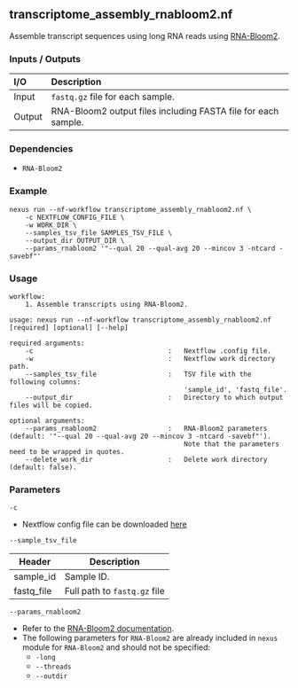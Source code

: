 ## transcriptome_assembly_rnabloom2.nf

Assemble transcript sequences using long RNA reads using [RNA-Bloom2](https://github.com/bcgsc/RNA-Bloom).

### Inputs / Outputs

| I/O    | Description                                                   |
|:-------|:--------------------------------------------------------------|
| Input  | `fastq.gz` file for each sample.                             | 
| Output | RNA-Bloom2 output files including FASTA file for each sample. |

### Dependencies

* `RNA-Bloom2`

### Example

```
nexus run --nf-workflow transcriptome_assembly_rnabloom2.nf \
    -c NEXTFLOW_CONFIG_FILE \
    -w WORK_DIR \
    --samples_tsv_file SAMPLES_TSV_FILE \
    --output_dir OUTPUT_DIR \
    --params_rnabloom2 '"--qual 20 --qual-avg 20 --mincov 3 -ntcard -savebf"'
```

### Usage

```
workflow:
    1. Assemble transcripts using RNA-Bloom2.

usage: nexus run --nf-workflow transcriptome_assembly_rnabloom2.nf [required] [optional] [--help]

required arguments:
    -c                                  :   Nextflow .config file.
    -w                                  :   Nextflow work directory path.
    --samples_tsv_file                  :   TSV file with the following columns:
                                            'sample_id', 'fastq_file'.
    --output_dir                        :   Directory to which output files will be copied.

optional arguments:
    --params_rnabloom2                  :   RNA-Bloom2 parameters (default: '"--qual 20 --qual-avg 20 --mincov 3 -ntcard -savebf"').
                                            Note that the parameters need to be wrapped in quotes.
    --delete_work_dir                   :   Delete work directory (default: false).
```

### Parameters

`-c`
* Nextflow config file can be downloaded [here](https://github.com/pirl-unc/nexus/tree/main/nextflow)

`--sample_tsv_file`

| Header       | Description                     |
|--------------|---------------------------------|
| sample_id    | Sample ID.                      |
| fastq_file   | Full path to `fastq.gz` file    |

`--params_rnabloom2`
* Refer to the [RNA-Bloom2 documentation](https://github.com/bcgsc/RNA-Bloom).
* The following parameters for `RNA-Bloom2` are already included in `nexus` module for `RNA-Bloom2` and should not be specified:
  * `-long`
  * `--threads`
  * `--outdir`
